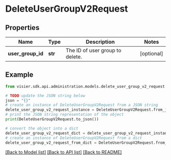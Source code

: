 # DeleteUserGroupV2Request


## Properties

Name | Type | Description | Notes
------------ | ------------- | ------------- | -------------
**user_group_id** | **str** | The ID of user group to delete. | [optional] 

## Example

```python
from visier.sdk.api.administration.models.delete_user_group_v2_request import DeleteUserGroupV2Request

# TODO update the JSON string below
json = "{}"
# create an instance of DeleteUserGroupV2Request from a JSON string
delete_user_group_v2_request_instance = DeleteUserGroupV2Request.from_json(json)
# print the JSON string representation of the object
print(DeleteUserGroupV2Request.to_json())

# convert the object into a dict
delete_user_group_v2_request_dict = delete_user_group_v2_request_instance.to_dict()
# create an instance of DeleteUserGroupV2Request from a dict
delete_user_group_v2_request_from_dict = DeleteUserGroupV2Request.from_dict(delete_user_group_v2_request_dict)
```
[[Back to Model list]](../README.md#documentation-for-models) [[Back to API list]](../README.md#documentation-for-api-endpoints) [[Back to README]](../README.md)



